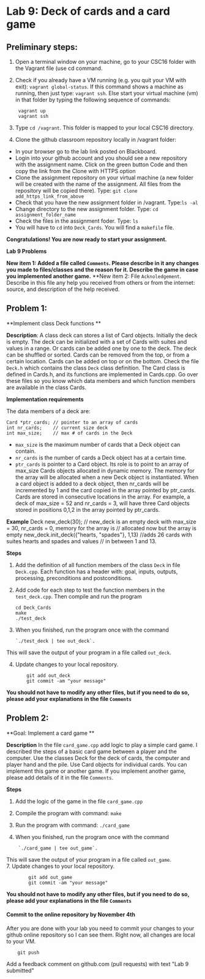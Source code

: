 # Lab 9: Deck of cards and a card game

## Preliminary steps: 

1. Open a terminal window on your machine, go to your CSC16 folder with the Vagrant file (use cd command.
2. Check if you already have a VM running (e.g. you quit your VM with exit): `vagrant global-status`. If this command shows a machine as running, then just type: `vagrant ssh`. Else start your virtual machine (vm) in that folder by typing the following sequence of commands: 

		vagrant up
		vagrant ssh 

2. Type `cd /vagrant`. This folder is mapped to your local CSC16 directory.

3. Clone the github classroom repository locally in /vagrant folder:
	
  - In your browser go to the lab link posted on Blackboard.
  - Login into your github account and you should see a new repository with 
the assignment name. Click on the green button Code and then copy the link from the Clone with HTTPS option
  - Clone the assignment repository on your virtual machine (a new folder will be created with the name of the assignment. All files from the repository will be copied there). Type: `git clone add_https_link_from_above`
  - Check that you have the new assignment folder in /vagrant. Type:`ls -al`
  - Change directory to the new assignment folder. Type: `cd assignment_folder_name`
  - Check the files in the assignment foder. Type: `ls`
  - You will have to `cd` into `Deck_Cards`. You will find a `makefile` file. 

**Congratulations! You are now ready to start your assignment.**


**Lab 9 Problems**

**New item 1: Added a file called `Comments`. Please describe in it any changes you made to files/classes and the reason for it. Describe the game in case you implemented another game.**
**New item 2: File `Acknoledgement`. Describe in this file any help you received from others or from the internet: source, and description of the help received.  

## Problem 1:

**Implement class Deck functions **

**Description**: A class deck can stores a list of Card objects. Initially the deck is empty. The deck can be initialized with a set of Cards with suites and values in a range. Or cards can be added one by one to the deck. The deck can be shuffled or sorted. Cards can be removed from the top, or from a certain location. Cards can be added on top or on the bottom. Check the file `Deck.h` which contains the class `Deck` class definition. The Card class is defined in Cards.h, and its functions are implemented in Cards.cpp. Go over these files so you know which data members and which function members are available in the class Cards. 

**Implementation requirements**

The data members of a deck are: 

	Card *ptr_cards; // pointer to an array of cards
	int nr_cards;    // current size deck
	int max_size;    // max # of cards in the Deck

 - `max_size` is the maximum number of cards that a Deck object can contain. 
 - `nr_cards` is the number of cards a Deck object has at a certain time. 
 - `ptr_cards` is pointer to a Card object. Its role is to point to an array of max_size Cards objects allocated in dynamic memory. The memory for the array will be allocated when a new Deck object is instantiated. When a card object is added to a deck object, then nr_cards will be incremented by 1 and the card copied in the array pointed by ptr_cards. Cards are stored in consecutive locations in the array. For example, a deck of max_size = 52 and nr_cards = 3, will have three Card objects stored in positions 0,1,2 in the array pointed by ptr_cards.   

**Example**
		Deck new_deck(30); // new_deck is an empty deck with max_size = 30, nr_cards = 0, memory for the array is
				   // allocated now but the array is empty
		new_deck.init_deck({"hearts, "spades"}, 1,13) //adds 26 cards with suites hearts and spades and values
							      // in between 1 and 13.

**Steps**

 1. Add the definition of all function members of the class `Deck` in file `Deck.cpp`. Each function has a header with: goal, inputs, outputs, processing, preconditions and postconditions. 
 2. Add code for each step to test the function members in the `test_deck.cpp`. Then compile and run the program  
		
		cd Deck_Cards
		make 
		./test_deck

 3. When you finished, run the program once with the command 

		`./test_deck | tee out_deck`. 
		
 This will save the output of your program in a file called `out_deck`.  
 
 4. Update changes to your local repository. 
			
			git add out_deck
			git commit -am "your message"


**You should not have to modify any other files, but if you need to do so, please add your explanations in the file `Comments`**


## Problem 2:

**Goal: Implement a card game **

**Description** In the file `card_game.cpp` add logic to play a simple card game. I described the steps of a basic card game between a player and the computer. Use the classes Deck for the deck of cards, the computer and player hand and the pile. Use Card objects for individual cards. You can implement this game or another game. If you implement another game, please add details of it in the file `Comments`.

**Steps** 

1. Add the logic of the game in the file `card_game.cpp`
4. Compile the program with command: `make`
5. Run the program with command: `./card_game`
6. When you finished, run the program once with the command 

		`./card_game | tee out_game`. 
		
 This will save the output of your program in a file called `out_game`.  
7. Update changes to your local repository. 
			
			git add out_game
			git commit -am "your message"

**You should not have to modify any other files, but if you need to do so, please add your explanations in the file `Comments`**

#### Commit to the online repository by November 4th ###

After you are done with your lab you need to commit your changes to your github online repository so I can see them. Right now, all changes are local to your VM. 
	
		git push

Add a feedback comment on github.com (pull requests) with text "Lab 9 submitted"




